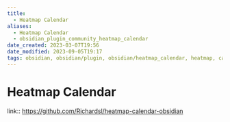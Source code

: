 ```yaml
---
title:
  - Heatmap Calendar
aliases:
  - Heatmap Calendar
  - obsidian_plugin_community_heatmap_calendar
date_created: 2023-03-07T19:56
date_modified: 2023-09-05T19:17
tags: obsidian, obsidian/plugin, obsidian/heatmap_calendar, heatmap, calendar
---
```

# Heatmap Calendar

link:: <https://github.com/Richardsl/heatmap-calendar-obsidian>
